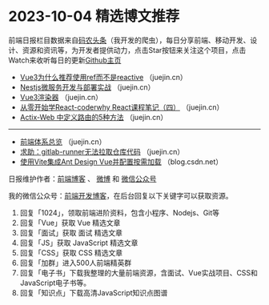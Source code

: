 # 2023-10-04 精选博文推荐

前端日报栏目数据来自[码农头条](http://toutiao.qdkfweb.cn/)（我开发的爬虫），每日分享前端、移动开发、设计、资源和资讯等，为开发者提供动力，点击Star按钮来关注这个项目，点击Watch来收听每日的更新[Github主页](https://github.com/kujian/frontendDaily)
* [Vue3为什么推荐使用ref而不是reactive](https://juejin.cn/post/7270519061208154112) （juejin.cn）
* [Nestjs微服务开发与部署实战](https://juejin.cn/post/7283830142057070611) （juejin.cn）
* [Vue3渲染器](https://juejin.cn/post/7284573955267084288) （juejin.cn）
* [从零开始学React-coderwhy React课程笔记（四）](https://juejin.cn/post/7283830142056824851) （juejin.cn）
* [Actix-Web 中定义路由的5种方法](https://juejin.cn/post/7284221961621192759) （juejin.cn）

***
* [前端体系总览](https://juejin.cn/post/7284545971609059385) （juejin.cn）
* [求助：gitlab-runner无法拉取仓库代码](https://juejin.cn/post/7284143489738113064) （juejin.cn）
* [使用Vite集成Ant Design Vue并配置按需加载](https://blog.csdn.net/SbGenius/article/details/133502860) （blog.csdn.net）

日报维护作者：[前端博客](https://qdkfweb.cn/) 、 [微博](http://weibo.com/kujian) 和 [微信公众号](https://open.weixin.qq.com/qr/code?username=caibaojian_com)

我的微信公众号：[前端开发博客](https://open.weixin.qq.com/qr/code?username=caibaojian_com)，在后台回复以下关键字可以获取资源。

1. 回复「1024」，领取前端进阶资料，包含小程序、Nodejs、Git等
2. 回复「Vue」获取 Vue 精选文章
3. 回复「面试」获取 面试 精选文章
4. 回复「JS」获取 JavaScript 精选文章
5. 回复「CSS」获取 CSS 精选文章
6. 回复「加群」进入500人前端精英群
7. 回复「电子书」下载我整理的大量前端资源，含面试、Vue实战项目、CSS和JavaScript电子书等。
8. 回复「知识点」下载高清JavaScript知识点图谱